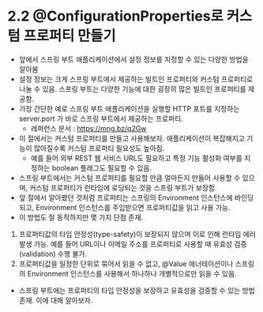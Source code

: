 # 2.2 @ConfigurationProperties로 커스텀 프로퍼티 만들기
- 앞에서 스프링 부트 애플리케이션에서 설정 정보를 지정할 수 있는 다양한 방법을 알아봄
- 설정 정보는 크게 스프링 부트에서 제공하는 빌트인 프로퍼티와 커스텀 프로퍼티로 나눌 수 있음. 스프링 부트는 다양한 기능에 대한 굉장히 많은 빌트인 프로퍼티를 제공함.
- 가장 간단한 예로 스프링 부트 애플리케이션을 실행할 HTTP 포트를 지정하는 server.port 가 바로 스프링 부트에서 제공하는 프로퍼티.
    - 레퍼런스 문서 : https://mng.bz/q2Gw
- 이 절에서는 커스텀 프로퍼티를 만들고 사용해보자. 애플리케이션이 복잡해지고 기능이 많아질수록 커스텀 프로퍼티 필요성도 높아짐.
  - 예를 들어 외부 REST 웹 서비스 URL도 필요하고 특정 기능 활성화 여부를 지정하는 boolean 플래그도 필요할 수 있음.
- 스프링 부트에서는 커스텀 프로퍼티를 필요할 만큼 얼마든지 만들어 사용할 수 있으며, 커스텀 프로퍼티가 런타임에 로딩되는 것을 스프링 부트가 보장함. 
- 앞 절에서 알아봤던 것처럼 프로퍼티는 스프링의 Environment 인스턴스에 바인딩되고, Environment 인스턴스를 주입받으면 프로퍼티값을 읽고 사용 가능. 
- 이 방법도 잘 동작하지만 몇 가지 단점 존재.
1. 프로퍼티값의 타입 안정성(type-safety)이 보장되지 않으며 이로 인해 런타임 에러 발생 가능. 예를 들어 URL이나 이메일 주소를 프로퍼티로 사용할 때 유효성 검증(validation) 수행 불가.
2. 프로퍼티값을 일정한 단위로 묶어서 읽을 수 없고, @Value 애너테이션이나 스프링의 Environment 인스턴스를 사용해서 하나하나 개별적으로만 읽을 수 있음.
- 스프링 부트에는 프로퍼티의 타입 안정성을 보장하고 유효성을 검증할 수 있는 방법 존재. 이에 대해 알아보자.

